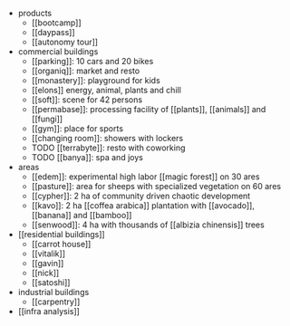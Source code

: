 - products
	- [[bootcamp]]
	- [[daypass]]
	- [[autonomy tour]]
- commercial buildings
	- [[parking]]: 10 cars and 20 bikes
	- [[organiq]]: market and resto
	- [[monastery]]: playground for kids
	- [[elons]] energy, animal, plants and chill
	- [[soft]]: scene for 42 persons
	- [[permabase]]: processing facility of [[plants]], [[animals]] and [[fungi]]
	- [[gym]]: place for sports
	- [[changing room]]: showers with lockers
	- TODO [[terrabyte]]: resto with coworking
	- TODO [[banya]]: spa and joys
- areas
	- [[edem]]: experimental high labor [[magic forest]] on 30 ares
	- [[pasture]]: area for sheeps with specialized vegetation on 60 ares
	- [[cypher]]: 2 ha of community driven chaotic development
	- [[kavo]]: 2 ha [[coffea arabica]] plantation with [[avocado]], [[banana]] and [[bamboo]]
	- [[senwood]]: 4 ha with thousands of [[albizia chinensis]] trees
- [[residential buildings]]
	- [[carrot house]]
	- [[vitalik]]
	- [[gavin]]
	- [[nick]]
	- [[satoshi]]
- industrial buildings
	- [[carpentry]]
- [[infra analysis]]
